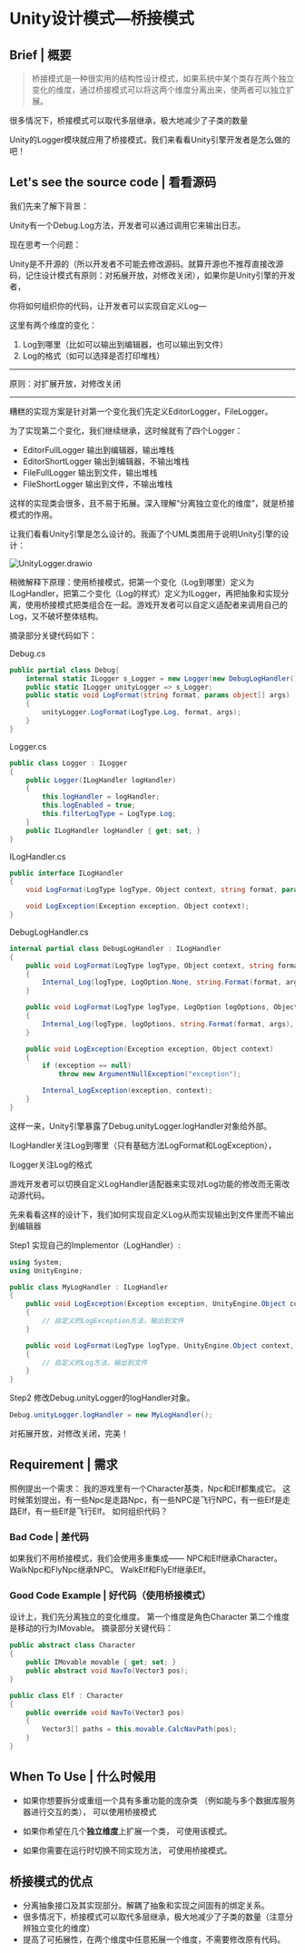 # Unity设计模式—桥接模式

## Brief | 概要

> 桥接模式是一种很实用的结构性设计模式，如果系统中某个类存在两个独立变化的维度，通过桥接模式可以将这两个维度分离出来，使两者可以独立扩展。

很多情况下，桥接模式可以取代多层继承，极大地减少了子类的数量

Unity的Logger模块就应用了桥接模式，我们来看看Unity引擎开发者是怎么做的吧！

## Let's see the source code | 看看源码


我们先来了解下背景：

Unity有一个Debug.Log方法，开发者可以通过调用它来输出日志。

现在思考一个问题：

Unity是不开源的（所以开发者不可能去修改源码。就算开源也不推荐直接改源码，记住设计模式有原则：对拓展开放，对修改关闭），如果你是Unity引擎的开发者，

你将如何组织你的代码，让开发者可以实现自定义Log—

这里有两个维度的变化：

1. Log到哪里（比如可以输出到编辑器，也可以输出到文件）
2. Log的格式（如可以选择是否打印堆栈）

---

原则：对扩展开放，对修改关闭

---

糟糕的实现方案是针对第一个变化我们先定义EditorLogger，FileLogger。

为了实现第二个变化，我们继续继承，这时候就有了四个Logger：

- EditorFullLogger 输出到编辑器，输出堆栈
- EditorShortLogger 输出到编辑器，不输出堆栈
- FileFullLogger 输出到文件，输出堆栈
- FileShortLogger 输出到文件，不输出堆栈

这样的实现类会很多，且不易于拓展。深入理解“分离独立变化的维度”，就是桥接模式的作用。

让我们看看Unity引擎是怎么设计的。我画了个UML类图用于说明Unity引擎的设计：



![UnityLogger.drawio](https://wenqu-1315878694.cos.ap-shanghai.myqcloud.com/www/uploads/2023/02/08/UnityLogger.drawio.svg)



稍微解释下原理：使用桥接模式，把第一个变化（Log到哪里）定义为ILogHandler，把第二个变化（Log的样式）定义为ILogger，再把抽象和实现分离，使用桥接模式把类组合在一起。游戏开发者可以自定义适配者来调用自己的Log，又不破坏整体结构。

摘录部分关键代码如下：

Debug.cs

```c#
public partial class Debug{
    internal static ILogger s_Logger = new Logger(new DebugLogHandler());
    public static ILogger unityLogger => s_Logger;
    public static void LogFormat(string format, params object[] args)
    {
        unityLogger.LogFormat(LogType.Log, format, args);
    }
}
```

Logger.cs

```c#
public class Logger : ILogger
{
    public Logger(ILogHandler logHandler)
    {
        this.logHandler = logHandler;
        this.logEnabled = true;
        this.filterLogType = LogType.Log;
    }
    public ILogHandler logHandler { get; set; }
}
```

ILogHandler.cs

```c#
public interface ILogHandler
{
    void LogFormat(LogType logType, Object context, string format, params object[] args);

    void LogException(Exception exception, Object context);
}
```

DebugLogHandler.cs

```c#
internal partial class DebugLogHandler : ILogHandler
{
    public void LogFormat(LogType logType, Object context, string format, params object[] args)
    {
        Internal_Log(logType, LogOption.None, string.Format(format, args), context);
    }

    public void LogFormat(LogType logType, LogOption logOptions, Object context, string format, params object[] args)
    {
        Internal_Log(logType, logOptions, string.Format(format, args), context);
    }

    public void LogException(Exception exception, Object context)
    {
        if (exception == null)
            throw new ArgumentNullException("exception");

        Internal_LogException(exception, context);
    }
}
```



这样一来，Unity引擎暴露了Debug.unityLogger.logHandler对象给外部。

ILogHandler关注Log到哪里（只有基础方法LogFormat和LogException），

ILogger关注Log的格式

游戏开发者可以切换自定义LogHandler适配器来实现对Log功能的修改而无需改动源代码。



先来看看这样的设计下，我们如何实现自定义Log从而实现输出到文件里而不输出到编辑器

Step1 实现自己的Implementor（LogHandler）:

```c#
using System;
using UnityEngine;

public class MyLogHandler : ILogHandler
{
    public void LogException(Exception exception, UnityEngine.Object context)
    {
        // 自定义的LogException方法，输出到文件
    }

    public void LogFormat(LogType logType, UnityEngine.Object context, string format, params object[] args)
    {
        // 自定义的Log方法，输出到文件
    }
}
```

Step2 修改Debug.unityLogger的logHandler对象。

```c#
Debug.unityLogger.logHandler = new MyLogHandler();
```

对拓展开放，对修改关闭，完美！

## Requirement | 需求

照例提出一个需求：
我的游戏里有一个Character基类，Npc和Elf都集成它。
这时候策划提出，有一些Npc是走路Npc，有一些NPC是飞行NPC，有一些Elf是走路Elf，有一些Elf是飞行Elf。
如何组织代码？

### Bad Code | 差代码

如果我们不用桥接模式，我们会使用多重集成——
NPC和Elf继承Character。
WalkNpc和FlyNpc继承NPC。
WalkElf和FlyElf继承Elf。

### Good Code Example | 好代码（使用桥接模式）

设计上，我们先分离独立的变化维度。
第一个维度是角色Character
第二个维度是移动的行为IMovable。
摘录部分关键代码：
```c#
public abstract class Character
{
    public IMovable movable { get; set; }
    public abstract void NavTo(Vector3 pos);
}
```

```c#
public class Elf : Character
{
    public override void NavTo(Vector3 pos)
    {
        Vector3[] paths = this.movable.CalcNavPath(pos);
    }
}
```

## When To Use | 什么时候用

- 如果你想要拆分或重组一个具有多重功能的庞杂类 （例如能与多个数据库服务器进行交互的类）， 可以使用桥接模式

- 如果你希望在几个**独立维度**上扩展一个类， 可使用该模式。

- 如果你需要在运行时切换不同实现方法， 可使用桥接模式。

## 桥接模式的优点

- 分离抽象接口及其实现部分。解耦了抽象和实现之间固有的绑定关系。
- 很多情况下，桥接模式可以取代多层继承，极大地减少了子类的数量（注意分辨独立变化的维度）
- 提高了可拓展性，在两个维度中任意拓展一个维度，不需要修改原有代码。
